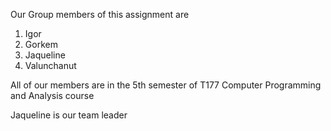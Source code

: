 Our Group members of this assignment are

1. Igor
2. Gorkem
3. Jaqueline
4. Valunchanut

All of our members are in the 5th semester of T177 Computer Programming and Analysis course

Jaqueline is our team leader
